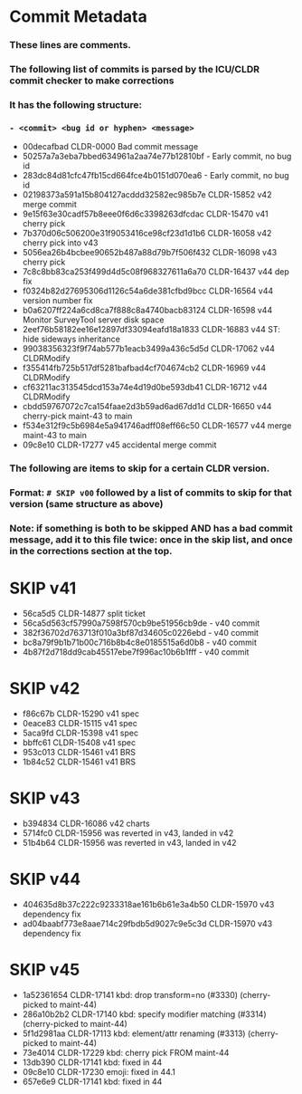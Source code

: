 # Commit Metadata

### These lines are comments.
### The following list of commits is parsed by the ICU/CLDR commit checker to make corrections
### It has the following structure:
### `- <commit> <bug id or hyphen> <message>`

- 00decafbad CLDR-0000 Bad commit message
- 50257a7a3eba7bbed634961a2aa74e77b12810bf - Early commit, no bug id
- 283dc84d81cfc47fb15cd664fce4b0151d070ea6 - Early commit, no bug id
- 02198373a591a15b804127acddd32582ec985b7e CLDR-15852 v42 merge commit
- 9e15f63e30cadf57b8eee0f6d6c3398263dfcdac CLDR-15470 v41 cherry pick
- 7b370d06c506200e31f9053416ce98cf23d1d1b6 CLDR-16058 v42 cherry pick into v43
- 5056ea26b4bcbee90652b487a88d79b7f506f432 CLDR-16098 v43 cherry pick
- 7c8c8bb83ca253f499d4d5c08f968327611a6a70 CLDR-16437 v44 dep fix
- f0324b82d27695306d1126c54a6de381cfbd9bcc CLDR-16564 v44 version number fix
- b0a6207ff224a6cd8ca7f888c8a4740bacb83124 CLDR-16598 v44 Monitor SurveyTool server disk space
- 2eef76b58182ee16e12897df33094eafd18a1833 CLDR-16883 v44 ST: hide sideways inheritance
- 99038356323f9f74ab577b1eacb3499a436c5d5d CLDR-17062 v44 CLDRModify
- f355414fb725b517df5281bafbad4cf704674cb2 CLDR-16969 v44 CLDRModify
- cf63211ac313545dcd153a74e4d19d0be593db41 CLDR-16712 v44 CLDRModify
- cbdd59767072c7ca154faae2d3b59ad6ad67dd1d CLDR-16650 v44 cherry-pick maint-43 to main
- f534e312f9c5b6984e5a941746adff08eff66c50 CLDR-16577 v44 merge maint-43 to main
- 09c8e10 CLDR-17277 v45 accidental merge commit

### The following are items to skip for a certain CLDR version.
### Format: `# SKIP v00` followed by a list of commits to skip for that version (same structure as above)
### Note: if something is both to be skipped AND has a bad commit message, add it to this file twice: once in the skip list, and once in the corrections section at the top.

# SKIP v41

- 56ca5d5 CLDR-14877 split ticket
- 56ca5d563cf57990a7598f570cb9be51956cb9de - v40 commit
- 382f36702d763713f010a3bf87d34605c0226ebd - v40 commit
- bc8a79f9b1b71b00c716b8b4c8e0185515a6d0b8 - v40 commit
- 4b87f2d718dd9cab45517ebe7f996ac10b6b1fff - v40 commit

# SKIP v42

- f86c67b CLDR-15290 v41 spec
- 0eace83 CLDR-15115 v41 spec
- 5aca9fd CLDR-15398 v41 spec
- bbffc61 CLDR-15408 v41 spec
- 953c013 CLDR-15461 v41 BRS
- 1b84c52 CLDR-15461 v41 BRS

# SKIP v43

- b394834 CLDR-16086 v42 charts
- 5714fc0 CLDR-15956 was reverted in v43, landed in v42
- 51b4b64 CLDR-15956 was reverted in v43, landed in v42

# SKIP v44

- 404635d8b37c222c9233318ae161b6b61e3a4b50 CLDR-15970 v43 dependency fix
- ad04baabf773e8aae714c29fbdb5d9027c9e5c3d CLDR-15970 v43 dependency fix

# SKIP v45

- 1a52361654 CLDR-17141 kbd: drop transform=no (#3330) (cherry-picked to maint-44)
- 286a10b2b2 CLDR-17140 kbd: specify modifier matching (#3314) (cherry-picked to maint-44)
- 5f1d2981aa CLDR-17113 kbd: element/attr renaming (#3313) (cherry-picked to maint-44)
- 73e4014 CLDR-17229 kbd: cherry pick FROM maint-44
- 13db390 CLDR-17141 kbd: fixed in 44
- 09c8e10 CLDR-17230 emoji: fixed in 44.1
- 657e6e9 CLDR-17141 kbd: fixed in 44
